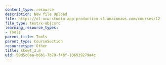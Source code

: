 ```yaml
---
content_type: resource
description: New file Upload
file: https://ol-ocw-studio-app-production.s3.amazonaws.com/courses/12-811-tropical-meteorology-spring-2011/59d5c6eab6b17b70f4bf106939279a4c_skewt_3.m
file_type: text/x-objcsrc
learning_resource_types:
- Tools
parent_title: Tools
parent_type: CourseSection
resourcetype: Other
title: skewt_3.m
uid: 59d5c6ea-b6b1-7b70-f4bf-106939279a4c
---
```

